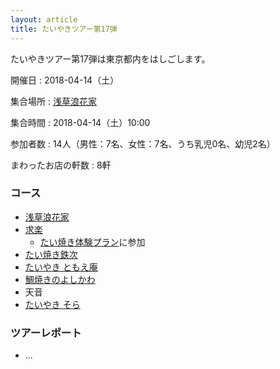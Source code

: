 ```yaml
---
layout: article
title: たいやきツアー第17弾
---
```


たいやきツアー第17弾は東京都内をはしごします。

開催日
: 2018-04-14（土）

集合場所
: [浅草浪花家](http://a-naniwaya.com/access.html)

集合時間
: 2018-04-14（土）10:00

参加者数
: 14人（男性：7名、女性：7名、うち乳児0名、幼児2名）

まわったお店の軒数
: 8軒

### コース

  * [浅草浪花家](http://a-naniwaya.com/)
  * [求楽](https://guraku-taiyaki.jimdo.com/)
    * [たい焼き体験プラン](https://guraku-taiyaki.jimdo.com/%E4%BD%93%E9%A8%93%E3%83%97%E3%83%A9%E3%83%B3/)に参加
  * [たい焼き鉄次](https://www.tetsuji-taiyaki.jp/)
  * [たいやき ともえ庵](http://www.tomoean.net/)
  * [鯛焼きのよしかわ](http://yoshikawa.html.xdomain.jp/)
  * 天音
  * [たいやき そら](https://twitter.com/taiyakisora)

### ツアーレポート

  * ...
